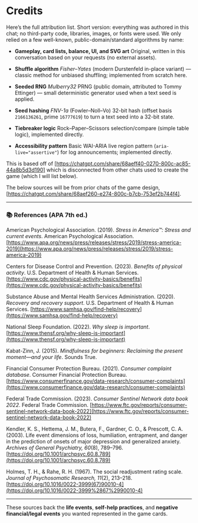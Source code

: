 # Credits
Here’s the full attribution list. Short version: everything was authored in this chat; no third-party code, libraries, images, or fonts were used. We only relied on a few well-known, public-domain/standard algorithms by name:

* **Gameplay, card lists, balance, UI, and SVG art**
  Original, written in this conversation based on your requests (no external assets).

* **Shuffle algorithm**
  *Fisher–Yates* (modern Durstenfeld in-place variant) — classic method for unbiased shuffling; implemented from scratch here.

* **Seeded RNG**
  *Mulberry32* PRNG (public domain, attributed to Tommy Ettinger) — small deterministic generator used when a text seed is applied.

* **Seed hashing**
  *FNV-1a* (Fowler–Noll–Vo) 32-bit hash (offset basis `2166136261`, prime `16777619`) to turn a text seed into a 32-bit state.

* **Tiebreaker logic**
  Rock–Paper–Scissors selection/compare (simple table logic), implemented directly.

* **Accessibility pattern**
  Basic WAI-ARIA live region pattern (`aria-live="assertive"`) for log announcements; implemented directly.

This is based off of [https://chatgpt.com/share/68aeff40-0270-800c-ac85-44a8b5d3d190] which is disconnected from other chats used to create the game (which I will list below).

The below sources will be from prior chats of the game design, [https://chatgpt.com/share/68aef260-e274-800c-b7cb-753ef2b744f4].

---

### 📚 References (APA 7th ed.)

American Psychological Association. (2019). *Stress in America™: Stress and current events*. American Psychological Association. [https://www.apa.org/news/press/releases/stress/2019/stress-america-2019](https://www.apa.org/news/press/releases/stress/2019/stress-america-2019)

Centers for Disease Control and Prevention. (2023). *Benefits of physical activity*. U.S. Department of Health & Human Services. [https://www.cdc.gov/physical-activity-basics/benefits](https://www.cdc.gov/physical-activity-basics/benefits)

Substance Abuse and Mental Health Services Administration. (2020). *Recovery and recovery support*. U.S. Department of Health & Human Services. [https://www.samhsa.gov/find-help/recovery](https://www.samhsa.gov/find-help/recovery)

National Sleep Foundation. (2022). *Why sleep is important*. [https://www.thensf.org/why-sleep-is-important](https://www.thensf.org/why-sleep-is-important)

Kabat-Zinn, J. (2015). *Mindfulness for beginners: Reclaiming the present moment—and your life*. Sounds True.

Financial Consumer Protection Bureau. (2021). *Consumer complaint database*. Consumer Financial Protection Bureau. [https://www.consumerfinance.gov/data-research/consumer-complaints](https://www.consumerfinance.gov/data-research/consumer-complaints)

Federal Trade Commission. (2023). *Consumer Sentinel Network data book 2022*. Federal Trade Commission. [https://www.ftc.gov/reports/consumer-sentinel-network-data-book-2022](https://www.ftc.gov/reports/consumer-sentinel-network-data-book-2022)

Kendler, K. S., Hettema, J. M., Butera, F., Gardner, C. O., & Prescott, C. A. (2003). Life event dimensions of loss, humiliation, entrapment, and danger in the prediction of onsets of major depression and generalized anxiety. *Archives of General Psychiatry, 60*(8), 789–796. [https://doi.org/10.1001/archpsyc.60.8.789](https://doi.org/10.1001/archpsyc.60.8.789)

Holmes, T. H., & Rahe, R. H. (1967). The social readjustment rating scale. *Journal of Psychosomatic Research, 11*(2), 213–218. [https://doi.org/10.1016/0022-3999(67)90010-4](https://doi.org/10.1016/0022-3999%2867%2990010-4)

---

These sources back the **life events**, **self-help practices**, and **negative financial/legal events** you wanted represented in the game cards.
